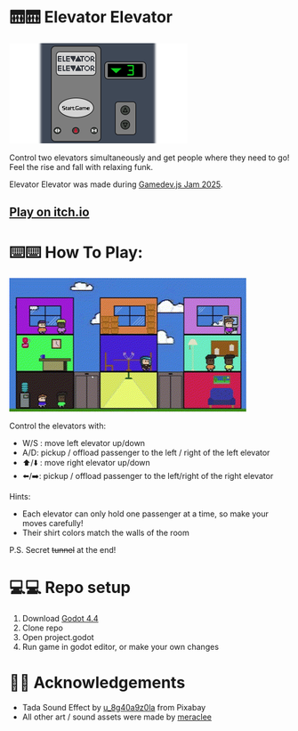 # 🛗🛗 Elevator Elevator
![](resource/assets/art/title_screen_elevators.png)

Control two elevators simultaneously and get people where they need to go! Feel the rise and fall with relaxing funk.

Elevator Elevator was made during [Gamedev.js Jam 2025](https://itch.io/jam/gamedevjs-2025).

## [Play on itch.io](https://sunnbursts.itch.io/elevator-elevator)

# ⌨️⌨️ How To Play:
![](static/gameplay.gif)

Control the elevators with:
- W/S : move left elevator up/down
- A/D: pickup / offload passenger to the left / right of the left elevator
- ⬆️/⬇️ : move right elevator up/down
- ⬅️/➡️: pickup / offload passenger to the left/right of the right elevator

Hints:
- Each elevator can only hold one passenger at a time, so make your moves carefully!
- Their shirt colors match the walls of the room

P.S. Secret ~~tunnel~~ at the end!

# 💻💻 Repo setup
1. Download [Godot 4.4](https://godotengine.org/download/archive/4.4-stable/)
2. Clone repo
3. Open project.godot
4. Run game in godot editor, or make your own changes

# 🎨🎨 Acknowledgements
- Tada Sound Effect by [u_8g40a9z0la](https://pixabay.com/users/u_8g40a9z0la-45586904/?utm_source=link-attribution&utm_medium=referral&utm_campaign=music&utm_content=234709) from Pixabay
- All other art / sound assets were made by [meraclee](https://github.com/meraclee)